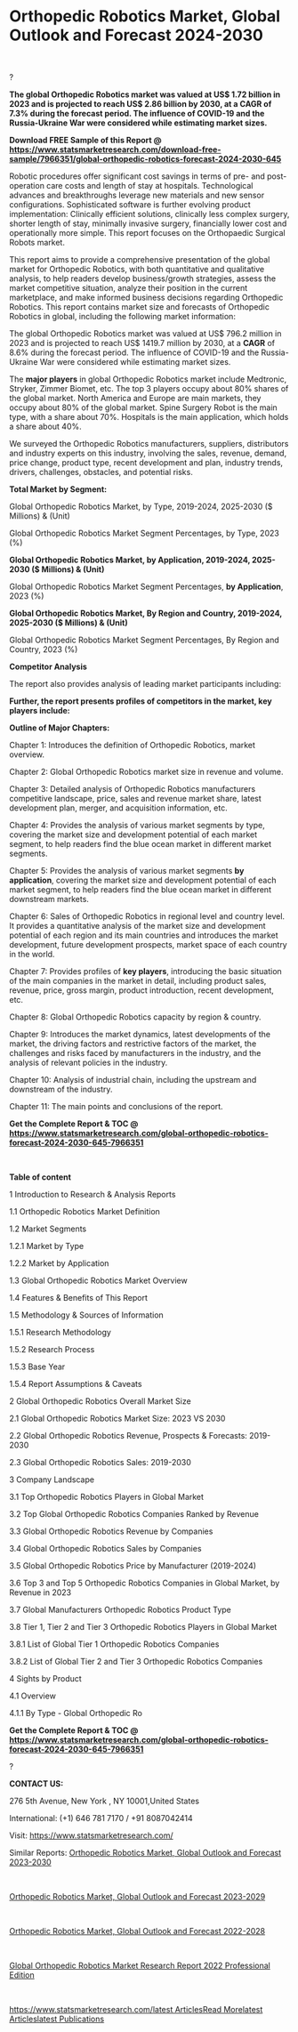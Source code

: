 <h1>Orthopedic Robotics Market, Global Outlook and Forecast 2024-2030</h1><br/><p>? </p>
 
 
 
 <p><meta charset="utf-8"></p>
 
 
 
 <p dir="ltr"><b id="docs-internal-guid-eca08d18-7fff-e6b2-b5d8-54e366d52c1e">The global Orthopedic Robotics market was valued at US$ 1.72 billion in 2023 and is projected to reach US$ 2.86 billion by 2030, at a <strong>CAGR</strong> of 7.3% during the forecast period. The influence of COVID-19 and the Russia-Ukraine War were considered while estimating market sizes.</b></p>
 
 
 
 <p><strong>Download FREE Sample of this Report @ <a href="https://www.statsmarketresearch.com/download-free-sample/7966351/global-orthopedic-robotics-forecast-2024-2030-645">https://www.statsmarketresearch.com/download-free-sample/7966351/global-orthopedic-robotics-forecast-2024-2030-645</a></strong></p>
 
 
 
 <p>Robotic procedures offer significant cost savings in terms of pre- and post-operation care costs and length of stay at hospitals. Technological advances and breakthroughs leverage new materials and new sensor configurations. Sophisticated software is further evolving product implementation: Clinically efficient solutions, clinically less complex surgery, shorter length of stay, minimally invasive surgery, financially lower cost and operationally more simple. This report focuses on the Orthopaedic Surgical Robots market.</p>
 
 
 
 <p>This report aims to provide a comprehensive presentation of the global market for Orthopedic Robotics, with both quantitative and qualitative analysis, to help readers develop business/growth strategies, assess the market competitive situation, analyze their position in the current marketplace, and make informed business decisions regarding Orthopedic Robotics. This report contains market size and forecasts of Orthopedic Robotics in global, including the following market information:</p>
 
 
 
 <p>The global Orthopedic Robotics market was valued at US$ 796.2 million in 2023 and is projected to reach US$ 1419.7 million by 2030, at a <strong>CAGR</strong> of 8.6% during the forecast period. The influence of COVID-19 and the Russia-Ukraine War were considered while estimating market sizes.</p>
 
 
 
 <p>The <strong>major players</strong> in global Orthopedic Robotics market include Medtronic, Stryker, Zimmer Biomet, etc. The top 3 players occupy about 80% shares of the global market. North America and Europe are main markets, they occupy about 80% of the global market. Spine Surgery Robot is the main type, with a share about 70%. Hospitals is the main application, which holds a share about 40%.</p>
 
 
 
 <p>We surveyed the Orthopedic Robotics manufacturers, suppliers, distributors and industry experts on this industry, involving the sales, revenue, demand, price change, product type, recent development and plan, industry trends, drivers, challenges, obstacles, and potential risks.</p>
 
 
 
 <p><strong>Total Market by Segment:</strong></p>
 
 
 
 <p>Global Orthopedic Robotics Market, by Type, 2019-2024, 2025-2030 ($ Millions) & (Unit)</p>
 
 
 
 <p>Global Orthopedic Robotics Market Segment Percentages, by Type, 2023 (%)</p>
 
 
 
 <p><strong>Global Orthopedic Robotics Market, <strong>by Application</strong>, 2019-2024, 2025-2030 ($ Millions) & (Unit)</strong></p>
 
 
 
 <p>Global Orthopedic Robotics Market Segment Percentages, <strong>by Application</strong>, 2023 (%)</p>
 
 
 
 <p><strong>Global Orthopedic Robotics Market, By Region and Country, 2019-2024, 2025-2030 ($ Millions) & (Unit)</strong></p>
 
 
 
 <p>Global Orthopedic Robotics Market Segment Percentages, By Region and Country, 2023 (%)</p>
 
 
 
 <p><strong>Competitor Analysis</strong></p>
 
 
 
 <p>The report also provides analysis of leading market participants including:</p>
 
 
 
 <p><strong>Further, the report presents profiles of competitors in the market, <strong>key players</strong> include:</strong></p>
 
 
 
 <p><strong>Outline of Major Chapters:</strong></p>
 
 
 
 <p>Chapter 1: Introduces the definition of Orthopedic Robotics, market overview.</p>
 
 
 
 <p>Chapter 2: Global Orthopedic Robotics market size in revenue and volume.</p>
 
 
 
 <p>Chapter 3: Detailed analysis of Orthopedic Robotics manufacturers competitive landscape, price, sales and revenue market share, latest development plan, merger, and acquisition information, etc.</p>
 
 
 
 <p>Chapter 4: Provides the analysis of various market segments by type, covering the market size and development potential of each market segment, to help readers find the blue ocean market in different market segments.</p>
 
 
 
 <p>Chapter 5: Provides the analysis of various market segments <strong>by application</strong>, covering the market size and development potential of each market segment, to help readers find the blue ocean market in different downstream markets.</p>
 
 
 
 <p>Chapter 6: Sales of Orthopedic Robotics in regional level and country level. It provides a quantitative analysis of the market size and development potential of each region and its main countries and introduces the market development, future development prospects, market space of each country in the world.</p>
 
 
 
 <p>Chapter 7: Provides profiles of <strong>key players</strong>, introducing the basic situation of the main companies in the market in detail, including product sales, revenue, price, gross margin, product introduction, recent development, etc.</p>
 
 
 
 <p>Chapter 8: Global Orthopedic Robotics capacity by region & country.</p>
 
 
 
 <p>Chapter 9: Introduces the market dynamics, latest developments of the market, the driving factors and restrictive factors of the market, the challenges and risks faced by manufacturers in the industry, and the analysis of relevant policies in the industry.</p>
 
 
 
 <p>Chapter 10: Analysis of industrial chain, including the upstream and downstream of the industry.</p>
 
 
 
 <p>Chapter 11: The main points and conclusions of the report.</p>
 
 
 
 <div><b>Get the Complete Report & TOC @ <a href="https://www.statsmarketresearch.com/global-orthopedic-robotics-forecast-2024-2030-645-7966351">https://www.statsmarketresearch.com/global-orthopedic-robotics-forecast-2024-2030-645-7966351</a></b></div>
 
 
 
 <p><br />
 
 <b>Table of content</b></p>
 
 
 
 <p>1 Introduction to Research & Analysis Reports<br />
 
 1.1 Orthopedic Robotics Market Definition<br />
 
 1.2 Market Segments<br />
 
 1.2.1 Market by Type<br />
 
 1.2.2 Market by Application<br />
 
 1.3 Global Orthopedic Robotics Market Overview<br />
 
 1.4 Features & Benefits of This Report<br />
 
 1.5 Methodology & Sources of Information<br />
 
 1.5.1 Research Methodology<br />
 
 1.5.2 Research Process<br />
 
 1.5.3 Base Year<br />
 
 1.5.4 Report Assumptions & Caveats<br />
 
 2 Global Orthopedic Robotics Overall Market Size<br />
 
 2.1 Global Orthopedic Robotics Market Size: 2023 VS 2030<br />
 
 2.2 Global Orthopedic Robotics Revenue, Prospects & Forecasts: 2019-2030<br />
 
 2.3 Global Orthopedic Robotics Sales: 2019-2030<br />
 
 3 Company Landscape<br />
 
 3.1 Top Orthopedic Robotics Players in Global Market<br />
 
 3.2 Top Global Orthopedic Robotics Companies Ranked by Revenue<br />
 
 3.3 Global Orthopedic Robotics Revenue by Companies<br />
 
 3.4 Global Orthopedic Robotics Sales by Companies<br />
 
 3.5 Global Orthopedic Robotics Price by Manufacturer (2019-2024)<br />
 
 3.6 Top 3 and Top 5 Orthopedic Robotics Companies in Global Market, by Revenue in 2023<br />
 
 3.7 Global Manufacturers Orthopedic Robotics Product Type<br />
 
 3.8 Tier 1, Tier 2 and Tier 3 Orthopedic Robotics Players in Global Market<br />
 
 3.8.1 List of Global Tier 1 Orthopedic Robotics Companies<br />
 
 3.8.2 List of Global Tier 2 and Tier 3 Orthopedic Robotics Companies<br />
 
 4 Sights by Product<br />
 
 4.1 Overview<br />
 
 4.1.1 By Type - Global Orthopedic Ro</p>
 
 
 
 <div><b>Get the Complete Report & TOC @ <a href="https://www.statsmarketresearch.com/global-orthopedic-robotics-forecast-2024-2030-645-7966351">https://www.statsmarketresearch.com/global-orthopedic-robotics-forecast-2024-2030-645-7966351</a></b></div>
 
 
 
 <p>? </p>
 
 
 
 <p><b>CONTACT US:</b><br />
 
 276 5th Avenue, New York , NY 10001,United States<br />
 
 International: (+1) 646 781 7170 / +91 8087042414<br />
 
 Visit: <a href="https://www.statsmarketresearch.com/">https://www.statsmarketresearch.com/</a><br />
 
 Similar Reports: <a href="https://www.statsmarketresearch.com/global-orthopedic-robotics-forecast-2024-2030-645-7966351">Orthopedic Robotics Market, Global Outlook and Forecast 2023-2030</a><br />
 
 <br />
 
 <a href="https://www.statsmarketresearch.com/global-orthopedic-robotics-forecast-2024-2030-645-7966351">Orthopedic Robotics Market, Global Outlook and Forecast 2023-2029</a><br />
 
 <br />
 
 <a href="https://www.statsmarketresearch.com/global-orthopedic-robotics-forecast-2024-2030-645-7966351">Orthopedic Robotics Market, Global Outlook and Forecast 2022-2028</a><br />
 
 <br />
 
 <a href="https://www.statsmarketresearch.com/global-orthopedic-robotics-forecast-2024-2030-645-7966351">Global Orthopedic Robotics Market Research Report 2022 Professional Edition</a><br />
 
 <br />
 
 <a href="https://gyeongbokgung.com">https://www.statsmarketresearch.com/</a><a href="https://hallyeomaritime.com">latest Articles</a><a href="https://jingwansa.com">Read More</a><a href="https://nguoiviet.jp/">latest Articles</a><a href="https://www.intelmarketresearch.com/">latest Publications</a></p>
